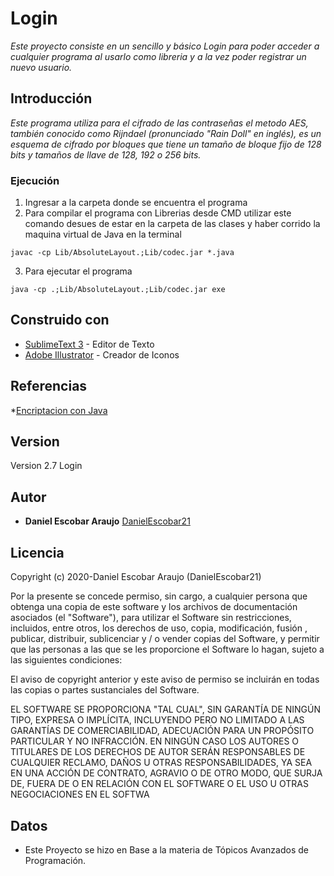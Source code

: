 # Login

_Este proyecto consiste en un sencillo y básico Login para poder acceder a cualquier programa al usarlo como libreria y a la vez poder registrar un nuevo usuario._

## Introducción 

_Este programa utiliza para el cifrado de las contraseñas el metodo AES, también conocido como Rijndael (pronunciado "Rain Doll" en inglés), es un esquema de cifrado por bloques que tiene un tamaño de bloque fijo de 128 bits y tamaños de llave de 128, 192 o 256 bits._


### Ejecución 
1. Ingresar a la carpeta donde se encuentra el programa
2. Para compilar el programa con Librerias desde CMD utilizar este comando desues de estar en la carpeta de las clases y haber corrido la maquina virtual de Java en la terminal

```
javac -cp Lib/AbsoluteLayout.;Lib/codec.jar *.java
```
3. Para ejecutar el programa 
```
java -cp .;Lib/AbsoluteLayout.;Lib/codec.jar exe
```

## Construido con 

* [SublimeText 3](https://www.sublimetext.com/) - Editor de Texto
* [Adobe Illustrator](https://www.adobe.com/mx/products/illustrator.html) - Creador de Iconos


## Referencias
*[Encriptacion con Java](http://chuwiki.chuidiang.org/index.php?title=Encriptacion_con_Java)


## Version
Version 2.7 Login

## Autor 
* **Daniel Escobar Araujo** [DanielEscobar21](https://github.com/DanielEscobar21)

## Licencia 
Copyright (c) 2020-Daniel Escobar Araujo (DanielEscobar21)

Por la presente se concede permiso, sin cargo, a cualquier persona que obtenga una copia de este software y los archivos de documentación asociados (el "Software"), para utilizar el Software sin restricciones, incluidos, entre otros, los derechos de uso, copia, modificación, fusión , publicar, distribuir, sublicenciar y / o vender copias del Software, y permitir que las personas a las que se les proporcione el Software lo hagan, sujeto a las siguientes condiciones:

El aviso de copyright anterior y este aviso de permiso se incluirán en todas las copias o partes sustanciales del Software.

EL SOFTWARE SE PROPORCIONA "TAL CUAL", SIN GARANTÍA DE NINGÚN TIPO, EXPRESA O IMPLÍCITA, INCLUYENDO PERO NO LIMITADO A LAS GARANTÍAS DE COMERCIABILIDAD, ADECUACIÓN PARA UN PROPÓSITO PARTICULAR Y NO INFRACCIÓN. EN NINGÚN CASO LOS AUTORES O TITULARES DE LOS DERECHOS DE AUTOR SERÁN RESPONSABLES DE CUALQUIER RECLAMO, DAÑOS U OTRAS RESPONSABILIDADES, YA SEA EN UNA ACCIÓN DE CONTRATO, AGRAVIO O DE OTRO MODO, QUE SURJA DE, FUERA DE O EN RELACIÓN CON EL SOFTWARE O EL USO U OTRAS NEGOCIACIONES EN EL SOFTWA

## Datos 

* Este Proyecto se hizo en Base a la materia de Tópicos Avanzados de Programación.


